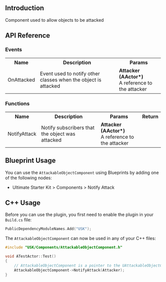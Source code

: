 ## Introduction
Component used to allow objects to be attacked

## API Reference
### Events
<table>
	<tr>
		<th>Name</th>
		<th>Description</th>
		<th>Params</th>
	</tr>
	<tr>
		<td>OnAttacked</td>
		<td>Event used to notify other classes when the object is attacked</td>
		<td><strong>Attacker (AActor*)</strong><br/>A reference to the attacker</td>
	</tr>
</table>

### Functions
<table>
	<tr>
		<th>Name</th>
		<th>Description</th>
		<th>Params</th>
		<th>Return</th>
	</tr>
	<tr>
		<td>NotifyAttack</td>
		<td>Notify subscribers that the object was attacked</td>
		<td><strong>Attacker (AActor*)</strong><br/>A reference to the attacker</td>
		<td></td>
	</tr>
</table>

## Blueprint Usage
You can use the <code>AttackableObjectComponent</code> using Blueprints by adding one of the following nodes:
<ul>
	<li>Ultimate Starter Kit > Components > Notify Attack</li>
</ul>

## C++ Usage
Before you can use the plugin, you first need to enable the plugin in your <code>Build.cs</code> file:
```c++
PublicDependencyModuleNames.Add("USK");
```

The <code>AttackableObjectComponent</code> can now be used in any of your C++ files:
```c++
#include "USK/Components/AttackableObjectComponent.h"

void ATestActor::Test()
{
	// AttackableObjectComponent is a pointer to the UAttackableObjectComponent
	AttackableObjectComponent->NotifyAttack(Attacker);
}
```
